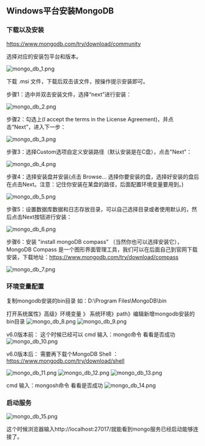## Windows平台安装MongoDB


### 下载以及安装
https://www.mongodb.com/try/download/community

选择对应的安装包平台和版本。

![mongo_db_1.png](./imgs/mongo_db/mongo_db_1.png)

下载 .msi 文件，下载后双击该文件，按操作提示安装即可。

步骤1：选中并双击安装文件，选择“next”进行安装：

![mongo_db_2.png](./imgs/mongo_db/mongo_db_2.png)

步骤2：勾选上(I accept the terms in the License Agreement)，并点击“Next”，进入下一步：

![mongo_db_3.png](./imgs/mongo_db/mongo_db_3.png)

步骤3：选择Custom选项自定义安装路径（默认安装是在C盘），点击"Next"：

![mongo_db_4.png](./imgs/mongo_db/mongo_db_4.png)

步骤4：选择安装盘并安装(点击 Browse… 选择你要安装的盘，选择好安装的盘后在点击Next。注意：记住你安装在某盘的路径，后面配置环境变量要用到。)

![mongo_db_5.png](./imgs/mongo_db/mongo_db_5.png)

步骤5：设置数据库数据和日志存放目录，可以自己选择目录或者使用默认的，然后点击Next按钮进行安装：

![mongo_db_6.png](./imgs/mongo_db/mongo_db_6.png)

步骤6：安装 "install mongoDB compass" （当然你也可以选择安装它），MongoDB Compass 是一个图形界面管理工具，我们可以在后面自己到官网下载安装，下载地址：https://www.mongodb.com/try/download/compass

![mongo_db_7.png](./imgs/mongo_db/mongo_db_7.png)


### 环境变量配置
复制mongodb安装的bin目录 如：D:\Program Files\MongoDB\bin

打开系统属性》高级》环境变量 》 系统环境》path》编辑新增mongodb安装的bin目录
![mongo_db_8.png](./imgs/mongo_db/mongo_db_8.png)
![mongo_db_9.png](./imgs/mongo_db/mongo_db_9.png)


v6.0版本前：
这个时候已经可以 cmd 输入：mongo命令 看看是否成功
![mongo_db_10.png](./imgs/mongo_db/mongo_db_10.png)

v6.0版本后：
需要再下载个MongoDB Shell ：https://www.mongodb.com/try/download/shell

![mongo_db_11.png](./imgs/mongo_db/mongo_db_11.png)
![mongo_db_12.png](./imgs/mongo_db/mongo_db_12.png)
![mongo_db_13.png](./imgs/mongo_db/mongo_db_13.png)

cmd 输入：mongosh命令 看看是否成功
![mongo_db_14.png](./imgs/mongo_db/mongo_db_14.png)


### 启动服务
![mongo_db_15.png](./imgs/mongo_db/mongo_db_15.png)

这个时候浏览器输入http://localhost:27017/就能看到mongo服务已经启动能够连接了。